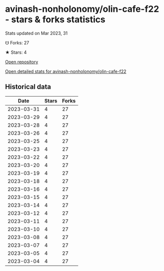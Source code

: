 # avinash-nonholonomy/olin-cafe-f22 - stars & forks statistics

Stats updated on Mar 2023, 31

☋ Forks: 27

★ Stars: 4

[Open repository](https://github.com/avinash-nonholonomy/olin-cafe-f22)

[Open detailed stats for avinash-nonholonomy/olin-cafe-f22](https://reviewgithub.com/rep/avinash-nonholonomy/olin-cafe-f22)

## Historical data
| Date | Stars | Forks |
|------|-------|-------|
| 2023-03-31 | 4 | 27 | 
| 2023-03-29 | 4 | 27 | 
| 2023-03-28 | 4 | 27 | 
| 2023-03-26 | 4 | 27 | 
| 2023-03-25 | 4 | 27 | 
| 2023-03-23 | 4 | 27 | 
| 2023-03-22 | 4 | 27 | 
| 2023-03-20 | 4 | 27 | 
| 2023-03-19 | 4 | 27 | 
| 2023-03-18 | 4 | 27 | 
| 2023-03-16 | 4 | 27 | 
| 2023-03-15 | 4 | 27 | 
| 2023-03-14 | 4 | 27 | 
| 2023-03-12 | 4 | 27 | 
| 2023-03-11 | 4 | 27 | 
| 2023-03-10 | 4 | 27 | 
| 2023-03-08 | 4 | 27 | 
| 2023-03-07 | 4 | 27 | 
| 2023-03-05 | 4 | 27 | 
| 2023-03-04 | 4 | 27 | 

